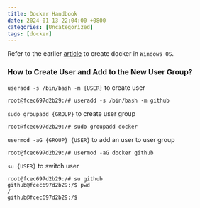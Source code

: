 ```yaml
---
title: Docker Handbook  
date: 2024-01-13 22:04:00 +0800  
categories: [Uncategorized]  
tags: [docker]  
---
```

Refer to the earlier [article](/posts/Windows-10安装Docker并使用私钥连接AWS-EC2/) to create docker in `Windows OS`.  
### How to Create User and Add to the New User Group?
`useradd -s /bin/bash -m {USER}` to create user
```
root@fcec697d2b29:/# useradd -s /bin/bash -m github
```
`sudo groupadd {GROUP}` to create user group
```
root@fcec697d2b29:/# sudo groupadd docker
```
`usermod -aG {GROUP} {USER}` to add an user to user group
```
root@fcec697d2b29:/# usermod -aG docker github
```
`su {USER}` to switch user
```
root@fcec697d2b29:/# su github
github@fcec697d2b29:/$ pwd
/
github@fcec697d2b29:/$
```